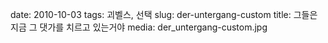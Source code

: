 ﻿date: 2010-10-03
tags: 괴벨스, 선택
slug: der-untergang-custom
title: 그들은 지금 그 댓가를 치르고 있는거야
media: der_untergang-custom.jpg

